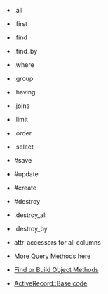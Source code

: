 - .all
- .first
- .find
- .find_by
- .where
- .group
- .having
- .joins
- .limit
- .order
- .select
- #save
- #update
- #create
- #destroy
- .destroy_all
- .destroy_by
- attr_accessors for all columns

 - [More Query Methods here](https://guides.rubyonrails.org/active_record_querying.html#retrieving-objects-from-the-database)
- [Find or Build Object Methods](https://guides.rubyonrails.org/active_record_querying.html#find-or-build-a-new-object)
- [ActiveRecord::Base code](https://github.com/rails/rails/blob/main/activerecord/lib/active_record/base.rb)